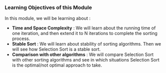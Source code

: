 ### Learning Objectives of this Module

In this module, we will be learning about :

   - **Time and Space Complexity** : We will learn about the running time of one iteration, and then extend it to N iterations to complete the sorting process.
   - **Stable Sort** : We will learn about stability of sorting algorithms. Then we will see how Selection Sort is a stable sort.
   - **Comparison with other algorithms** : We will compare Selection Sort with other sorting algorithms and see in which situations Selection Sort is the optimal/not optimal approach to take.


